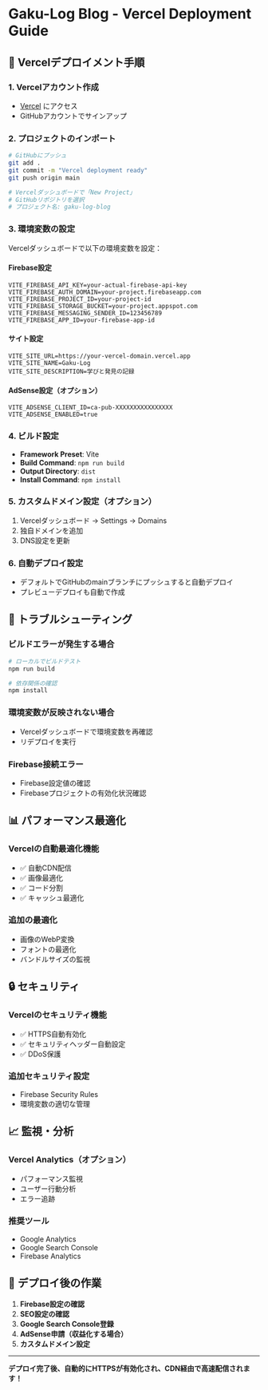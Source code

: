 # Gaku-Log Blog - Vercel Deployment Guide

## 🚀 Vercelデプロイメント手順

### 1. **Vercelアカウント作成**
- [Vercel](https://vercel.com) にアクセス
- GitHubアカウントでサインアップ

### 2. **プロジェクトのインポート**
```bash
# GitHubにプッシュ
git add .
git commit -m "Vercel deployment ready"
git push origin main

# Vercelダッシュボードで「New Project」
# GitHubリポジトリを選択
# プロジェクト名: gaku-log-blog
```

### 3. **環境変数の設定**
Vercelダッシュボードで以下の環境変数を設定：

#### Firebase設定
```
VITE_FIREBASE_API_KEY=your-actual-firebase-api-key
VITE_FIREBASE_AUTH_DOMAIN=your-project.firebaseapp.com
VITE_FIREBASE_PROJECT_ID=your-project-id
VITE_FIREBASE_STORAGE_BUCKET=your-project.appspot.com
VITE_FIREBASE_MESSAGING_SENDER_ID=123456789
VITE_FIREBASE_APP_ID=your-firebase-app-id
```

#### サイト設定
```
VITE_SITE_URL=https://your-vercel-domain.vercel.app
VITE_SITE_NAME=Gaku-Log
VITE_SITE_DESCRIPTION=学びと発見の記録
```

#### AdSense設定（オプション）
```
VITE_ADSENSE_CLIENT_ID=ca-pub-XXXXXXXXXXXXXXXX
VITE_ADSENSE_ENABLED=true
```

### 4. **ビルド設定**
- **Framework Preset**: Vite
- **Build Command**: `npm run build`
- **Output Directory**: `dist`
- **Install Command**: `npm install`

### 5. **カスタムドメイン設定（オプション）**
1. Vercelダッシュボード → Settings → Domains
2. 独自ドメインを追加
3. DNS設定を更新

### 6. **自動デプロイ設定**
- デフォルトでGitHubのmainブランチにプッシュすると自動デプロイ
- プレビューデプロイも自動で作成

## 🔧 トラブルシューティング

### ビルドエラーが発生する場合
```bash
# ローカルでビルドテスト
npm run build

# 依存関係の確認
npm install
```

### 環境変数が反映されない場合
- Vercelダッシュボードで環境変数を再確認
- リデプロイを実行

### Firebase接続エラー
- Firebase設定値の確認
- Firebaseプロジェクトの有効化状況確認

## 📊 パフォーマンス最適化

### Vercelの自動最適化機能
- ✅ 自動CDN配信
- ✅ 画像最適化
- ✅ コード分割
- ✅ キャッシュ最適化

### 追加の最適化
- 画像のWebP変換
- フォントの最適化
- バンドルサイズの監視

## 🔒 セキュリティ

### Vercelのセキュリティ機能
- ✅ HTTPS自動有効化
- ✅ セキュリティヘッダー自動設定
- ✅ DDoS保護

### 追加セキュリティ設定
- Firebase Security Rules
- 環境変数の適切な管理

## 📈 監視・分析

### Vercel Analytics（オプション）
- パフォーマンス監視
- ユーザー行動分析
- エラー追跡

### 推奨ツール
- Google Analytics
- Google Search Console
- Firebase Analytics

## 🚀 デプロイ後の作業

1. **Firebase設定の確認**
2. **SEO設定の確認**
3. **Google Search Console登録**
4. **AdSense申請（収益化する場合）**
5. **カスタムドメイン設定**

---

**デプロイ完了後、自動的にHTTPSが有効化され、CDN経由で高速配信されます！**
